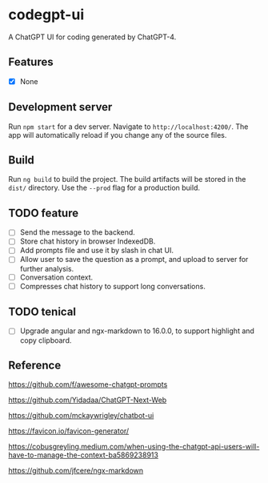 # codegpt-ui
A ChatGPT UI for coding generated by ChatGPT-4.

## Features
- [x] None

## Development server

Run `npm start` for a dev server. Navigate to `http://localhost:4200/`. The app will automatically reload if you change any of the source files.

## Build

Run `ng build` to build the project. The build artifacts will be stored in the `dist/` directory. Use the `--prod` flag for a production build.

## TODO feature
- [ ] Send the message to the backend.
- [ ] Store chat history in browser IndexedDB.
- [ ] Add prompts file and use it by slash in chat UI.
- [ ] Allow user to save the question as a prompt, and upload to server for further analysis.
- [ ] Conversation context.
- [ ] Compresses chat history to support long conversations.

## TODO tenical
-  [ ] Upgrade angular and ngx-markdown to 16.0.0, to support highlight and copy clipboard.

## Reference
https://github.com/f/awesome-chatgpt-prompts

https://github.com/Yidadaa/ChatGPT-Next-Web

https://github.com/mckaywrigley/chatbot-ui

https://favicon.io/favicon-generator/

https://cobusgreyling.medium.com/when-using-the-chatgpt-api-users-will-have-to-manage-the-context-ba5869238913

https://github.com/jfcere/ngx-markdown

